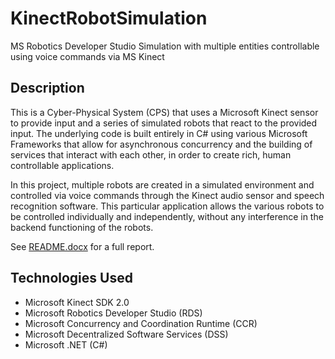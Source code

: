 KinectRobotSimulation
=====================

MS Robotics Developer Studio Simulation with multiple entities controllable using voice commands via MS Kinect

Description
-----------

This is a Cyber-Physical System (CPS) that uses a Microsoft Kinect sensor to provide input and a series of simulated robots that react to the provided input. The underlying code is built entirely in C# using various Microsoft Frameworks that allow for asynchronous concurrency and the building of services that interact with each other, in order to create rich, human controllable applications.

In this project, multiple robots are created in a simulated environment and controlled via voice commands through the Kinect audio sensor and speech recognition software. This particular application allows the various robots to be controlled individually and independently, without any interference in the backend functioning of the robots. 

See [README.docx](README.docx) for a full report.

Technologies Used
-----------------

* Microsoft Kinect SDK 2.0
* Microsoft Robotics Developer Studio (RDS)
* Microsoft Concurrency and Coordination Runtime (CCR)
* Microsoft Decentralized Software Services (DSS)
* Microsoft .NET (C#)
